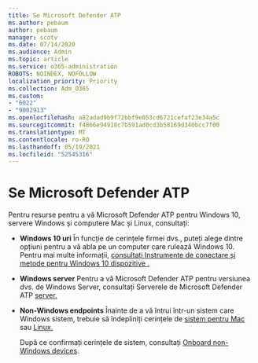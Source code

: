 ```yaml
---
title: Se Microsoft Defender ATP
ms.author: pebaum
author: pebaum
manager: scotv
ms.date: 07/14/2020
ms.audience: Admin
ms.topic: article
ms.service: o365-administration
ROBOTS: NOINDEX, NOFOLLOW
localization_priority: Priority
ms.collection: Adm_O365
ms.custom:
- "6022"
- "9002913"
ms.openlocfilehash: a82adad9b9f72bbf9e053cd6721cefaf23e34a5c
ms.sourcegitcommit: f4866e94918c7b591ad0cd3b58169d340bcc7f00
ms.translationtype: MT
ms.contentlocale: ro-RO
ms.lasthandoff: 05/19/2021
ms.locfileid: "52545316"
---
```

# <a name="onboarding-microsoft-defender-atp"></a>Se Microsoft Defender ATP

Pentru resurse pentru a vă Microsoft Defender ATP pentru Windows 10, servere Windows și computere Mac și Linux, consultați: 

- **Windows 10 uri** În funcție de cerințele firmei dvs., puteți alege dintre opțiuni pentru a vă abla pe un computer care rulează Windows 10. Pentru mai multe informații, [consultați Instrumente de conectare și metode pentru Windows 10 dispozitive .](/windows/security/threat-protection/microsoft-defender-atp/configure-endpoints) 

- **Windows server** Pentru a vă Microsoft Defender ATP pentru versiunea dvs. de Windows Server, consultați Serverele de Microsoft Defender ATP [server.](/windows/security/threat-protection/microsoft-defender-atp/configure-server-endpoints)

- **Non-Windows endpoints**  Înainte de a vă întrui într-un sistem care Windows sistem, trebuie să îndepliniți cerințele de [sistem pentru Mac](/windows/security/threat-protection/microsoft-defender-atp/microsoft-defender-atp-mac#system-requirements) sau [Linux.](/windows/security/threat-protection/microsoft-defender-atp/microsoft-defender-atp-linux#system-requirements)

    După ce confirmați cerințele de sistem, consultați [Onboard non-Windows devices](/windows/security/threat-protection/microsoft-defender-atp/configure-endpoints-non-windows#onboarding-non-windows-machines).